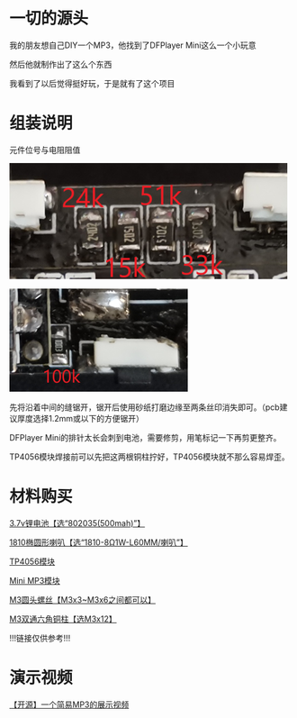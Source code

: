 # 一切的源头

我的朋友想自己DIY一个MP3，他找到了DFPlayer Mini这么一个小玩意

然后他就制作出了这么个东西

我看到了以后觉得挺好玩，于是就有了这个项目

# 组装说明

元件位号与电阻阻值

![1](picture/1.png)

![2](picture/2.png)

先将沿着中间的缝锯开，锯开后使用砂纸打磨边缘至两条丝印消失即可。（pcb建议厚度选择1.2mm或以下的方便锯开）

DFPlayer Mini的排针太长会刺到电池，需要修剪，用笔标记一下再剪更整齐。

TP4056模块焊接前可以先把这两根铜柱拧好，TP4056模块就不那么容易焊歪。

# 材料购买

[3.7v锂电池【选“802035(500mah)”】](https://item.taobao.com/item.htm?spm=a1z09.2.0.0.499a2e8dqCXePG&id=13835387208&_u=810ehpfb1e60&skuId=5307836674129)

[1810椭圆形喇叭【选“1810-8Ω1W-L60MM/喇叭”】](https://item.taobao.com/item.htm?spm=a1z09.2.0.0.499a2e8dqCXePG&id=684959311533&_u=810ehpfbafc0&skuId=5066974667613)

[TP4056模块](https://item.taobao.com/item.htm?spm=a1z09.2.0.0.499a2e8dqCXePG&id=606192736346&_u=810ehpfb7fc6)

[Mini MP3模块](https://item.taobao.com/item.htm?spm=a1z09.2.0.0.499a2e8dqCXePG&id=531658144081&_u=810ehpfbbb65)

[M3圆头螺丝【M3x3~M3x6之间都可以】](https://detail.tmall.com/item.htm?id=40084590132&spm=a1z09.2.0.0.499a2e8dqCXePG&_u=810ehpfbb198)

[M3双通六角铜柱【选M3x12】](https://detail.tmall.com/item.htm?id=588307625790&spm=a1z09.2.0.0.499a2e8dqCXePG&_u=810ehpfb8c40&skuId=4181820599994)

!!!链接仅供参考!!!

# 演示视频

[【开源】一个简易MP3的展示视频](https://www.bilibili.com/video/BV132HSe3EBA/)
